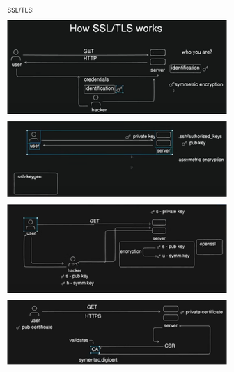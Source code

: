 SSL/TLS:

![alt text](image-3.png)


![alt text](image.png)

![alt text](image-1.png)

![alt text](image-2.png)